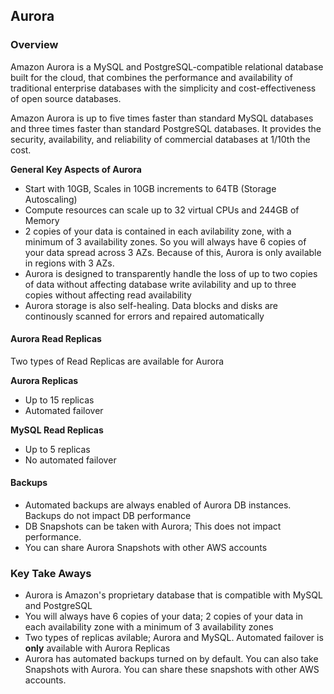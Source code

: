 ## Aurora

### Overview
Amazon Aurora is a MySQL and PostgreSQL-compatible relational database built for the cloud, that combines the performance and availability of traditional enterprise databases with the simplicity and cost-effectiveness of open source databases.

Amazon Aurora is up to five times faster than standard MySQL databases and three times faster than standard PostgreSQL databases. It provides the security, availability, and reliability of commercial databases at 1/10th the cost. 

**General Key Aspects of Aurora**

- Start with 10GB, Scales in 10GB increments to 64TB (Storage Autoscaling)
- Compute resources can scale up to 32 virtual CPUs and 244GB of Memory
- 2 copies of your data is contained in each avilability zone, with a minimum of 3 availability zones. So you will always have 6 copies of your data spread across 3 AZs. Because of this, Aurora is only available in regions with 3 AZs.
- Aurora is designed to transparently handle the loss of up to two copies of data without affecting database write avilability and up to three copies without affecting read availability
- Aurora storage is also self-healing. Data blocks and disks are continously scanned for errors and repaired automatically

#### Aurora Read Replicas
Two types of Read Replicas are available for Aurora

**Aurora Replicas**<br>

- Up to 15 replicas
- Automated failover

**MySQL Read Replicas**<br>

- Up to 5 replicas
- No automated failover

#### Backups

- Automated backups are always enabled of Aurora DB instances. Backups do not impact DB performance
- DB Snapshots can be taken with Aurora; This does not impact performance.
- You can share Aurora Snapshots with other AWS accounts 


### Key Take Aways
- Aurora is Amazon's proprietary database that is compatible with MySQL and PostgreSQL
- You will always have 6 copies of your data; 2 copies of your data in each availability zone with a minimum of 3 availability zones
- Two types of replicas avilable; Aurora and MySQL. Automated failover is **only** available with Aurora Replicas
- Aurora has automated backups turned on by default. You can also take Snapshots with Aurora. You can share these snapshots with other AWS accounts.
